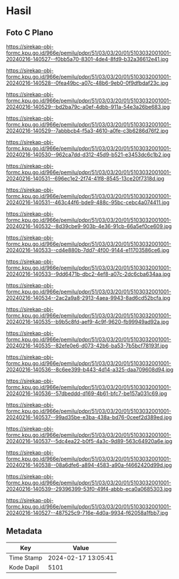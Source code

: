 # Hasil

## Foto C Plano

https://sirekap-obj-formc.kpu.go.id/966e/pemilu/pdpr/51/03/03/20/01/5103032001001-20240216-140527--f0bb5a70-8301-4de4-8fd9-b32a36612e41.jpg

https://sirekap-obj-formc.kpu.go.id/966e/pemilu/pdpr/51/03/03/20/01/5103032001001-20240216-140528--0fea49bc-a07c-48b6-9eb0-0f9dfbdaf23c.jpg

https://sirekap-obj-formc.kpu.go.id/966e/pemilu/pdpr/51/03/03/20/01/5103032001001-20240216-140529--bd2ba79c-a0ef-4dbb-911a-54e3a26be683.jpg

https://sirekap-obj-formc.kpu.go.id/966e/pemilu/pdpr/51/03/03/20/01/5103032001001-20240216-140529--7abbbcb4-f5a3-4610-a0fe-c3b6286d76f2.jpg

https://sirekap-obj-formc.kpu.go.id/966e/pemilu/pdpr/51/03/03/20/01/5103032001001-20240216-140530--962ca7dd-d312-45d9-b521-e3453dc6c1b2.jpg

https://sirekap-obj-formc.kpu.go.id/966e/pemilu/pdpr/51/03/03/20/01/5103032001001-20240216-140531--696ec1e2-2f74-41f8-8545-13ce20f7318d.jpg

https://sirekap-obj-formc.kpu.go.id/966e/pemilu/pdpr/51/03/03/20/01/5103032001001-20240216-140531--463c44f6-bde9-488c-95bc-cebc4a074411.jpg

https://sirekap-obj-formc.kpu.go.id/966e/pemilu/pdpr/51/03/03/20/01/5103032001001-20240216-140532--8d39cbe9-903b-4e36-91cb-66a5ef0ce609.jpg

https://sirekap-obj-formc.kpu.go.id/966e/pemilu/pdpr/51/03/03/20/01/5103032001001-20240216-140533--cd4e880b-7dd7-4f00-9144-e11703586ce6.jpg

https://sirekap-obj-formc.kpu.go.id/966e/pemilu/pdpr/51/03/03/20/01/5103032001001-20240216-140533--9dd6471b-dbc2-4ef8-a07c-2dc6cba634aa.jpg

https://sirekap-obj-formc.kpu.go.id/966e/pemilu/pdpr/51/03/03/20/01/5103032001001-20240216-140534--2ac2a9a8-2913-4aea-9943-8ad6cd52bcfa.jpg

https://sirekap-obj-formc.kpu.go.id/966e/pemilu/pdpr/51/03/03/20/01/5103032001001-20240216-140535--b9b5c8fd-aef9-4c9f-9620-fb99949ad92a.jpg

https://sirekap-obj-formc.kpu.go.id/966e/pemilu/pdpr/51/03/03/20/01/5103032001001-20240216-140535--82efe0e6-d073-42b6-ba53-7b5bcf78193f.jpg

https://sirekap-obj-formc.kpu.go.id/966e/pemilu/pdpr/51/03/03/20/01/5103032001001-20240216-140536--8c6ee399-b443-4d14-a325-daa709608d94.jpg

https://sirekap-obj-formc.kpu.go.id/966e/pemilu/pdpr/51/03/03/20/01/5103032001001-20240216-140536--57dbeddd-d169-4b61-bfc7-be157a031c69.jpg

https://sirekap-obj-formc.kpu.go.id/966e/pemilu/pdpr/51/03/03/20/01/5103032001001-20240216-140537--99ad35be-e3ba-438a-bd76-0ceef2d389ed.jpg

https://sirekap-obj-formc.kpu.go.id/966e/pemilu/pdpr/51/03/03/20/01/5103032001001-20240216-140537--5dc4ea22-b0f5-4a3c-9d89-563c64920a6e.jpg

https://sirekap-obj-formc.kpu.go.id/966e/pemilu/pdpr/51/03/03/20/01/5103032001001-20240216-140538--08a6dfe6-a894-4583-a90a-f4662420d99d.jpg

https://sirekap-obj-formc.kpu.go.id/966e/pemilu/pdpr/51/03/03/20/01/5103032001001-20240216-140539--29396399-53f0-49f4-abbb-eca0a0685303.jpg

https://sirekap-obj-formc.kpu.go.id/966e/pemilu/pdpr/51/03/03/20/01/5103032001001-20240216-140527--487525c9-716e-4d0a-9934-f62058a1fbb7.jpg


## Metadata

| Key        | Value               |
| ---------- | ------------------- |
| Time Stamp | 2024-02-17 13:05:41 |
| Kode Dapil | 5101                |



